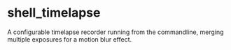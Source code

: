 # shell_timelapse
A configurable timelapse recorder running from the commandline, merging multiple exposures for a motion blur effect.
